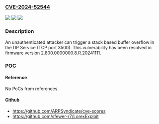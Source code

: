 ### [CVE-2024-52544](https://cve.mitre.org/cgi-bin/cvename.cgi?name=CVE-2024-52544)
![](https://img.shields.io/static/v1?label=Product&message=2K%20Indoor%20Wi-Fi%20Security%20Camera&color=blue)
![](https://img.shields.io/static/v1?label=Version&message=0%20&color=brightgreen)
![](https://img.shields.io/static/v1?label=Vulnerability&message=CWE-787%20Out-of-bounds%20Write&color=brightgreen)

### Description

An unauthenticated attacker can trigger a stack based buffer overflow in the DP Service (TCP port 3500). This vulnerability has been resolved in firmware version 2.800.0000000.8.R.20241111.

### POC

#### Reference
No PoCs from references.

#### Github
- https://github.com/ARPSyndicate/cve-scores
- https://github.com/sfewer-r7/LorexExploit

